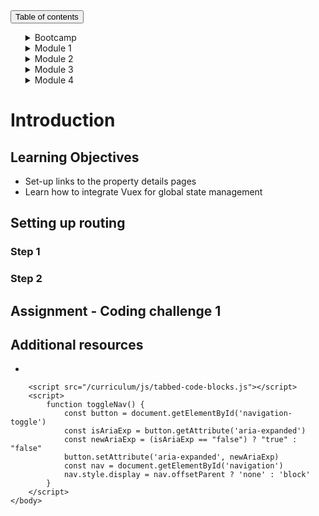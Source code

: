<!DOCTYPE html>
<html lang="en-GB">
    <head>
        <meta charset="utf-8">
        <title> Introduction</title>
        <meta name="viewport" content="width=device-width, initial-scale=1"/>
        <link rel="shortcut icon" type="image/x-icon" href="/curriculum/favicon.ico"/>
        <link rel="stylesheet" href="https://cdnjs.cloudflare.com/ajax/libs/highlight.js/10.6.0/styles/an-old-hope.min.css">
        <link rel="stylesheet" href="/curriculum/style.css"/>
        <script src="/curriculum/js/highlight.min.js"></script>
        <script src="/curriculum/js/bash.min.js"></script>
        <script src="/curriculum/js/java.min.js"></script>
        <script src="/curriculum/js/javascript.min.js"></script>
        <script src="/curriculum/js/sql.min.js"></script>
    </head>
    <body>
        <button 
            id="navigation-toggle"
            aria-expanded="false"
            aria-haspopup="true"
            onclick="toggleNav()"
            onkeydown="event => {event.keyCode === 13 ? toggleNav() : null}"
            tabindex="1">Table of contents</button>
        <nav id="navigation"><ul><details><summary>Bootcamp</summary><ul><details><summary>Unit 1 Object Oriented Programming</summary><ul><li><a href="/curriculum\Bootcamp\Unit-1-Object_Oriented_Programming\0.1.1-JavaScript_Objects_And_Functions.html">0.1.1 JavaScript Objects And Functions</a></li><li><a href="/curriculum\Bootcamp\Unit-1-Object_Oriented_Programming\0.1.2-Test_Driven_Development.html">0.1.2 Test Driven Development</a></li><li><a href="/curriculum\Bootcamp\Unit-1-Object_Oriented_Programming\0.1.3-Objects_in_an_Airport_Domain.html">0.1.3 Objects in an Airport Domain</a></li><li><a href="/curriculum\Bootcamp\Unit-1-Object_Oriented_Programming\0.1.4-Static_functions_and_properties.html">0.1.4 Static functions and properties</a></li><li><a href="/curriculum\Bootcamp\Unit-1-Object_Oriented_Programming\0.1.5-Inheritance.html">0.1.5 Inheritance</a></li><li><a href="/curriculum\Bootcamp\Unit-1-Object_Oriented_Programming\0.1.6-UML_Modelling.html">0.1.6 UML Modelling</a></li><li><a href="/curriculum\Bootcamp\Unit-1-Object_Oriented_Programming\0.1.7-OOP_Challenge.html">0.1.7 OOP Challenge</a></li><li><a href="/curriculum\Bootcamp\Unit-1-Object_Oriented_Programming\0.1.8-End_of_Unit_Quiz_OOP.html">0.1.8 End of Unit Quiz OOP</a></li></ul></details><details><summary>Unit 2 Asynchronous JavaScript</summary><ul><li><a href="/curriculum\Bootcamp\Unit-2-Asynchronous_JavaScript\0.2.1-Asynchronous_JavaScript.html">0.2.1 Asynchronous JavaScript</a></li><li><a href="/curriculum\Bootcamp\Unit-2-Asynchronous_JavaScript\0.2.2-Promises.html">0.2.2 Promises</a></li><li><a href="/curriculum\Bootcamp\Unit-2-Asynchronous_JavaScript\0.2.3-Asynchronous_Airport_Data_Load.html">0.2.3 Asynchronous Airport Data Load</a></li><li><a href="/curriculum\Bootcamp\Unit-2-Asynchronous_JavaScript\0.2.4-End_of_Unit_Quiz_Async.html">0.2.4 End of Unit Quiz Async</a></li></ul></details><details><summary>Unit 3 Relational Databases</summary><ul><li><a href="/curriculum\Bootcamp\Unit-3-Relational_Databases\0.3.1-Logical_Data_Model.html">0.3.1 Logical Data Model</a></li><li><a href="/curriculum\Bootcamp\Unit-3-Relational_Databases\0.3.10-Sequelize_part_2.html">0.3.10 Sequelize part 2</a></li><li><a href="/curriculum\Bootcamp\Unit-3-Relational_Databases\0.3.11-End_of_Unit_Quiz_Databases.html">0.3.11 End of Unit Quiz Databases</a></li><li><a href="/curriculum\Bootcamp\Unit-3-Relational_Databases\0.3.2-Introduction_to_Databases.html">0.3.2 Introduction to Databases</a></li><li><a href="/curriculum\Bootcamp\Unit-3-Relational_Databases\0.3.3-Basic_SQL_Commands.html">0.3.3 Basic SQL Commands</a></li><li><a href="/curriculum\Bootcamp\Unit-3-Relational_Databases\0.3.4-SQL_Joins.html">0.3.4 SQL Joins</a></li><li><a href="/curriculum\Bootcamp\Unit-3-Relational_Databases\0.3.5-Database_access_using_Node.html">0.3.5 Database access using Node</a></li><li><a href="/curriculum\Bootcamp\Unit-3-Relational_Databases\0.3.6-Populating_databases_from_JSON.html">0.3.6 Populating databases from JSON</a></li><li><a href="/curriculum\Bootcamp\Unit-3-Relational_Databases\0.3.7-Object_Relational_Mapping_part_1.html">0.3.7 Object Relational Mapping part 1</a></li><li><a href="/curriculum\Bootcamp\Unit-3-Relational_Databases\0.3.8-Object_Relational_Mapping_part_2.html">0.3.8 Object Relational Mapping part 2</a></li><li><a href="/curriculum\Bootcamp\Unit-3-Relational_Databases\0.3.9-Sequelize_part_1.html">0.3.9 Sequelize part 1</a></li></ul></details><details><summary>Unit 4 RESTful Servers</summary><ul><li><a href="/curriculum\Bootcamp\Unit-4-RESTful_Servers\0.4.1-Web_Servers.html">0.4.1 Web Servers</a></li><li><a href="/curriculum\Bootcamp\Unit-4-RESTful_Servers\0.4.2-Application_Servers.html">0.4.2 Application Servers</a></li><li><a href="/curriculum\Bootcamp\Unit-4-RESTful_Servers\0.4.3-Postman.html">0.4.3 Postman</a></li><li><a href="/curriculum\Bootcamp\Unit-4-RESTful_Servers\0.4.4-Route_Parameters.html">0.4.4 Route Parameters</a></li><li><a href="/curriculum\Bootcamp\Unit-4-RESTful_Servers\0.4.5-CRUD_operations.html">0.4.5 CRUD operations</a></li><li><a href="/curriculum\Bootcamp\Unit-4-RESTful_Servers\0.4.6-Server_side_Validation.html">0.4.6 Server side Validation</a></li><li><a href="/curriculum\Bootcamp\Unit-4-RESTful_Servers\0.4.7-End_of_Unit_Quiz_RESTful.html">0.4.7 End of Unit Quiz RESTful</a></li></ul></details><details><summary>Unit 5 Human Computer Interaction</summary><ul><li><a href="/curriculum\Bootcamp\Unit-5-Human_Computer_Interaction\0.5.1-Human_Computer_Interaction.html">0.5.1 Human Computer Interaction</a></li><li><a href="/curriculum\Bootcamp\Unit-5-Human_Computer_Interaction\0.5.2-Server_Side_Rendering.html">0.5.2 Server Side Rendering</a></li><li><a href="/curriculum\Bootcamp\Unit-5-Human_Computer_Interaction\0.5.3-The_Document_Object_Model.html">0.5.3 The Document Object Model</a></li><li><a href="/curriculum\Bootcamp\Unit-5-Human_Computer_Interaction\0.5.4-HTML_forms_and_lists.html">0.5.4 HTML forms and lists</a></li><li><a href="/curriculum\Bootcamp\Unit-5-Human_Computer_Interaction\0.5.5-End_of_Unit_Quiz_HCI.html">0.5.5 End of Unit Quiz HCI</a></li></ul></details><details><summary>Unit 6 End Of Bootcamp Group Project</summary><ul><li><a href="/curriculum\Bootcamp\Unit-6-End_Of_Bootcamp_Group_Project\0.6.1-Introduction.html">0.6.1 Introduction</a></li><li><a href="/curriculum\Bootcamp\Unit-6-End_Of_Bootcamp_Group_Project\0.6.2-Requirements.html">0.6.2 Requirements</a></li><li><a href="/curriculum\Bootcamp\Unit-6-End_Of_Bootcamp_Group_Project\0.6.3-Agile_Development.html">0.6.3 Agile Development</a></li><li><a href="/curriculum\Bootcamp\Unit-6-End_Of_Bootcamp_Group_Project\0.6.4-Design.html">0.6.4 Design</a></li><li><a href="/curriculum\Bootcamp\Unit-6-End_Of_Bootcamp_Group_Project\0.6.5-GitHub_Projects.html">0.6.5 GitHub Projects</a></li><li><a href="/curriculum\Bootcamp\Unit-6-End_Of_Bootcamp_Group_Project\0.6.6-Branching_and_Pull_Requests.html">0.6.6 Branching and Pull Requests</a></li><li><a href="/curriculum\Bootcamp\Unit-6-End_Of_Bootcamp_Group_Project\0.6.7-Deployment_with_Heroku.html">0.6.7 Deployment with Heroku</a></li></ul></details></ul></details><details><summary>Module 1</summary><ul><details><summary>Unit 1 Agile user requirements</summary><ul><li><a href="/curriculum\Module-1\Unit-1-Agile_user_requirements\1.1.1-Introduction_to_Agile.html">1.1.1 Introduction to Agile</a></li><li><a href="/curriculum\Module-1\Unit-1-Agile_user_requirements\1.1.2-Personas.html">1.1.2 Personas</a></li><li><a href="/curriculum\Module-1\Unit-1-Agile_user_requirements\1.1.3-User_Stories.html">1.1.3 User Stories</a></li><li><a href="/curriculum\Module-1\Unit-1-Agile_user_requirements\1.1.4-Requirements.html">1.1.4 Requirements</a></li><li><a href="/curriculum\Module-1\Unit-1-Agile_user_requirements\1.1.5-Next_Steps.html">1.1.5 Next Steps</a></li></ul></details><details><summary>Unit 2 Designing UI</summary><ul><li><a href="/curriculum\Module-1\Unit-2-Designing_UI\1.2.1-Usability_heuristics.html">1.2.1 Usability heuristics</a></li><li><a href="/curriculum\Module-1\Unit-2-Designing_UI\1.2.2-Composition_and_components_in_design.html">1.2.2 Composition and components in design</a></li><li><a href="/curriculum\Module-1\Unit-2-Designing_UI\1.2.3-Prototyping_UI.html">1.2.3 Prototyping UI</a></li><li><a href="/curriculum\Module-1\Unit-2-Designing_UI\1.2.4-Next_Steps.html">1.2.4 Next Steps</a></li></ul></details><details><summary>Unit 3 Building UI with a framework</summary><ul><li><a href="/curriculum\Module-1\Unit-3-Building_UI_with_a_framework\1.3-Welcome_to_Unit_3.html">1.3 Welcome to Unit 3</a></li><li><a href="/curriculum\Module-1\Unit-3-Building_UI_with_a_framework\1.3.1-Part_1_Getting_started_with_the_Vue_CDN.html">1.3.1 Part 1 Getting started with the Vue CDN</a></li><li><a href="/curriculum\Module-1\Unit-3-Building_UI_with_a_framework\1.3.2-Part_2_Vue_methods_and_computed_properties.html">1.3.2 Part 2 Vue methods and computed properties</a></li><li><a href="/curriculum\Module-1\Unit-3-Building_UI_with_a_framework\1.3.3-Part_3_Events_and_Adding_to_cart.html">1.3.3 Part 3 Events and Adding to cart</a></li><li><a href="/curriculum\Module-1\Unit-3-Building_UI_with_a_framework\1.3.4-Part_4_Introducing_routing_to_our_app.html">1.3.4 Part 4 Introducing routing to our app</a></li><li><a href="/curriculum\Module-1\Unit-3-Building_UI_with_a_framework\1.3.4-ZGlossary_of_terms.html">1.3.4 ZGlossary of terms</a></li><li><a href="/curriculum\Module-1\Unit-3-Building_UI_with_a_framework\1.3.5-Part_5_Fixing_the_add_to_cart_event.html">1.3.5 Part 5 Fixing the add to cart event</a></li><li><a href="/curriculum\Module-1\Unit-3-Building_UI_with_a_framework\1.3.6-Part_6_Adding_the_property_details_page.html.md/index.html">1.3.6 Part 6 Adding the property details page</a></li></ul></details><details><summary>Unit 4 Accessibility</summary><ul><li><a href="/curriculum\Module-1\Unit-4-Accessibility\1.4.1-Inclusive_design.html">1.4.1 Inclusive design</a></li><li><a href="/curriculum\Module-1\Unit-4-Accessibility\1.4.2-Accessibility.html">1.4.2 Accessibility</a></li><li><a href="/curriculum\Module-1\Unit-4-Accessibility\1.4.3-Next_Steps.html">1.4.3 Next Steps</a></li></ul></details><details><summary>Unit 5 End to end testing</summary><ul><li><a href="/curriculum\Module-1\Unit-5-End_to_end_testing\1.5.1-End_to_end_testing.html">1.5.1 End to end testing</a></li><li><a href="/curriculum\Module-1\Unit-5-End_to_end_testing\1.5.2-Test_cases_and_equivalence_testing.html">1.5.2 Test cases and equivalence testing</a></li></ul></details></ul></details><details><summary>Module 2</summary><ul><details><summary>Unit 1 Securing RESTful APIs</summary><ul><li><a href="/curriculum\Module-2\Unit-1-Securing_RESTful_APIs\2.1.1-Designing_RESTful_APIs.html">2.1.1 Designing RESTful APIs</a></li><li><a href="/curriculum\Module-2\Unit-1-Securing_RESTful_APIs\2.1.2-What_makes_for_REST.html">2.1.2 What makes for REST</a></li><li><a href="/curriculum\Module-2\Unit-1-Securing_RESTful_APIs\2.1.3-Basic_Auth.html">2.1.3 Basic Auth</a></li><li><a href="/curriculum\Module-2\Unit-1-Securing_RESTful_APIs\2.1.4-Next_steps.html">2.1.4 Next steps</a></li></ul></details><details><summary>Unit 2 OAuth with OpenID Connect</summary><ul><li><a href="/curriculum\Module-2\Unit-2-OAuth_with_OpenID_Connect\2.2.1-Securing_with_OAuth.html">2.2.1 Securing with OAuth</a></li><li><a href="/curriculum\Module-2\Unit-2-OAuth_with_OpenID_Connect\2.2.2-Session_and_token_management.html">2.2.2 Session and token management</a></li><li><a href="/curriculum\Module-2\Unit-2-OAuth_with_OpenID_Connect\2.2.3-OpenID_Connect.html">2.2.3 OpenID Connect</a></li><li><a href="/curriculum\Module-2\Unit-2-OAuth_with_OpenID_Connect\2.2.4-API_Assignment.html">2.2.4 API Assignment</a></li></ul></details></ul></details><details><summary>Module 3</summary><ul><details><summary>Unit 1 The SDLC</summary><ul><li><a href="/curriculum\Module-3\Unit-1-The-SDLC\3.1.1-The_Software_Development_Life_Cycle.html">3.1.1 The Software Development Life Cycle</a></li><li><a href="/curriculum\Module-3\Unit-1-The-SDLC\3.1.2-The_roles_and_responsibilities_in_the_SDLC_with_communication.html">3.1.2 The roles and responsibilities in the SDLC with communication</a></li><li><a href="/curriculum\Module-3\Unit-1-The-SDLC\3.1.3-Communication_in_your_teams.html">3.1.3 Communication in your teams</a></li></ul></details><details><summary>Unit 2 The 7 Princibles of Testing</summary><ul><li><a href="/curriculum\Module-3\Unit-2-The-7-Princibles-of-Testing\3.2.1-The_7_Princibles_of_Testing.html">3.2.1 The 7 Princibles of Testing</a></li><li><a href="/curriculum\Module-3\Unit-2-The-7-Princibles-of-Testing\3.2.2-Continuous_Deployment.html">3.2.2 Continuous Deployment</a></li></ul></details><details><summary>Unit 3 Deployment and Maintenance</summary><ul><li><a href="/curriculum\Module-3\Unit-3-Deployment-and-Maintenance\3.3.1-Containerisation_with_docker.html">3.3.1 Containerisation with docker</a></li><li><a href="/curriculum\Module-3\Unit-3-Deployment-and-Maintenance\3.3.2-Introduction_to_Cloud_Computing.html">3.3.2 Introduction to Cloud Computing</a></li><li><a href="/curriculum\Module-3\Unit-3-Deployment-and-Maintenance\3.3.3-Monitoring_and_Maintenance.html">3.3.3 Monitoring and Maintenance</a></li></ul></details></ul></details><details><summary>Module 4</summary><ul><details><summary>Unit 1 Open Web Application Security Project</summary><ul><li><a href="/curriculum\Module-4\Unit-1-Open_Web_Application_Security_Project\4.1.1-Introduction_to_the_OWASP_Top_Ten.html">4.1.1 Introduction to the OWASP Top Ten</a></li><li><a href="/curriculum\Module-4\Unit-1-Open_Web_Application_Security_Project\4.1.2-Injection_Attacks.html">4.1.2 Injection Attacks</a></li><li><a href="/curriculum\Module-4\Unit-1-Open_Web_Application_Security_Project\4.1.3-Broken_Authentication.html">4.1.3 Broken Authentication</a></li><li><a href="/curriculum\Module-4\Unit-1-Open_Web_Application_Security_Project\4.1.3-Exposing_Sensitive_Data.html">4.1.3 Exposing Sensitive Data</a></li><li><a href="/curriculum\Module-4\Unit-1-Open_Web_Application_Security_Project\4.1.4-Monitoring_for_attacks.html">4.1.4 Monitoring for attacks</a></li><li><a href="/curriculum\Module-4\Unit-1-Open_Web_Application_Security_Project\4.1.5-The_role_of_a_Penetration_Tester.html">4.1.5 The role of a Penetration Tester</a></li><li><a href="/curriculum\Module-4\Unit-1-Open_Web_Application_Security_Project\4.1.6-Next_Steps.html">4.1.6 Next Steps</a></li></ul></details></ul></details></ul></nav>
        <h1>Introduction</h1>
<h2>Learning Objectives</h2>
<ul>
<li>Set-up links to the property details pages</li>
<li>Learn how to integrate Vuex for global state management</li>
</ul>
<h2>Setting up routing</h2>
<h3>Step 1</h3>
<h3>Step 2</h3>
<h2>Assignment - Coding challenge 1</h2>
<h2>Additional resources</h2>
<ul>
<li><a href=""></a></li>
</ul>

        <script src="/curriculum/js/tabbed-code-blocks.js"></script>
        <script>
            function toggleNav() {
                const button = document.getElementById('navigation-toggle')
                const isAriaExp = button.getAttribute('aria-expanded')
                const newAriaExp = (isAriaExp == "false") ? "true" : "false"
                button.setAttribute('aria-expanded', newAriaExp)
                const nav = document.getElementById('navigation')
                nav.style.display = nav.offsetParent ? 'none' : 'block'
            }
        </script>
    </body>
</html>